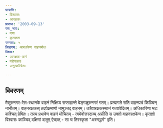```yaml
---
पात्राणि:
- विश्वासः
- आरक्षकः
प्रारम्भः: '2003-09-13'
रसः_भावः:
- दया
- कृतज्ञता
रस्यता: ५
लिङ्गम्: आरक्षकेण वाहनमोक्षः
विषयः:
- आरक्षक-कर्म
- परोपकारः
- अनुत्कोचिता

---
```


## विवरणम्
मैसूरुनगर-रेल-स्थानके वाहनं निक्षिप्य सप्ताहान्ते बेङ्गळूरुनगरं गतम्। प्रत्यागते सति वाहनपत्रं किञ्चिन् नानीतम्। वाहनरक्षकस् तदपेक्षमाणो नामुञ्चद् वाहनम्। तत्रैवारक्षकस्थानं गत्वावेदितम्। अधिकारिणा भटः कश्चित् प्रेषितः। तस्य प्रभावेण वाहनं मोचितम् - त्वमेवोत्तरदाय्य् असीति स उक्तो वाहनरक्षकेण। कृतज्ञो विश्वासः काञ्चिद् दक्षिणां दातुम् ऐच्छत् - सा च तिरस्कृता "अस्मद्धर्म" इति।

